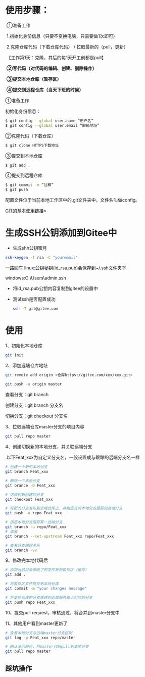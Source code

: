 

# 使用步骤：



​	①准备工作

​		1.初始化身份信息（只要不变换电脑，只需要做1次即可）

​		2.克隆仓库代码（下载仓库代码） /  拉取最新的（pull，更新）

​		【工作第1天：克隆，其后的每1天开工前都是pull】

​	**②写代码（对代码的编辑、创建、删除操作）**

​	**③提交本地仓库（暂存区）**

​	**④提交到远程仓库（当天下班的时候）**



①准备工作

初始化身份信息：

```bash
$ git config --global user.name “用户名”
$ git config --global user.email “邮箱地址”
```

②克隆代码（下载仓库）

```bash
$ git clone HTTPS下载地址
```

③提交到本地仓库

```bash
$ git add .
```

④提交到远程仓库

```bash
$ git commit -m “注释”
$ git push
```

配置文件位于当前本地工作区中的.git文件夹中，文件名叫做config。

<a href="https://www.jianshu.com/p/3421093d9fbf">GIT的基本使用链接</a>>

# 生成SSH公钥添加到Gitee中

- 生成shh公钥蜜月

```bash
ssh-keygen -t rsa -C "youremail"
```

一路回车
linux:公钥秘钥(id_rsa.pub)会保存到~/.ssh文件夹下

windows:C:\Users\admin\.ssh

- 将id_rsa.pub公钥内容复制到gitee的设置中

- 测试ssh是否配置成功

  ```bash
  ssh -T git@gitee.com
  ```

# 使用

1、初始化本地仓库

```bash
git init
```

2、添加远端仓库地址

```bash
git remote add origin <仓库https://gitee.com/xxx/xxx.git>
 
git push -u origin master
```



查看分支：git branch

创建分支：git branch 分支名

切换分支：git checkout 分支名



3、拉取远端仓库master分支的项目内容

```bash
git pull repo master
```

4、创建切换新的本地分支，并关联远端分支

​	以下Feat_xxx为自定义分支名，一般设置成与跟踪的远端分支名一样

```bash
# 创建一个新的本地分支
git branch Feat_xxx

# 删除一个本地分支
git brance -D Feat_xxx

# 切换到新创建的分支
git checkout Feat_xxx

# 将新的分支发布到远端仓库上，并指定当前本地分支跟踪的远端分支
git push -u repo Feat_xxx

# 指定本地分支跟踪某一远端分支
git branch -u repo/Feat_xxx
# 或者
git branch --set-upstream Feat_xxx repo/Feat_xxx

# 查看分支跟踪关系
git branch -vv
```

9、修改完本地代码后

```bash
# 添加当前目录修改了的文件放到暂存区（缓存）
git add .

# 将暂存区文件提交到本地仓库
git commit -m "your changes message"

# 将本地仓库的分支推送到远端服务器上对应的分支
git push repo Feat_xxx
```

10、提交pull request，审核通过，将合并到master分支中

11、其他用户看到master更新了

```bash
# 查看本地分支与远端master分支区别
git log -p Feat_xxx repo/master

# 确认没问题后，将master代码pull到本地分支
git pull repo master
```

## 踩坑操作

